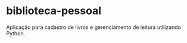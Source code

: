 # biblioteca-pessoal
Aplicação para cadastro de livros e gerenciamento de leitura utilizando Python.
